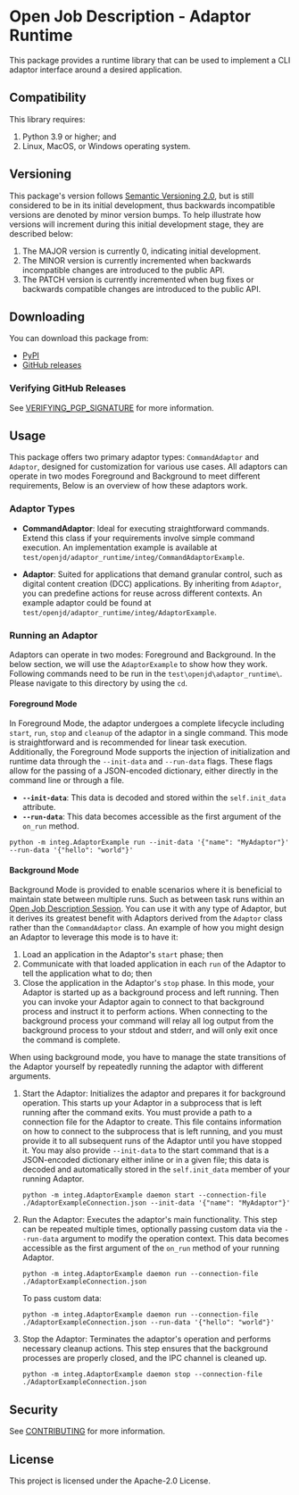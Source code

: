 # Open Job Description - Adaptor Runtime

This package provides a runtime library that can be used to implement a CLI adaptor interface around
a desired application.

## Compatibility

This library requires:

1. Python 3.9 or higher; and
2. Linux, MacOS, or Windows operating system.

## Versioning

This package's version follows [Semantic Versioning 2.0](https://semver.org/), but is still considered to be in its 
initial development, thus backwards incompatible versions are denoted by minor version bumps. To help illustrate how
versions will increment during this initial development stage, they are described below:

1. The MAJOR version is currently 0, indicating initial development. 
2. The MINOR version is currently incremented when backwards incompatible changes are introduced to the public API. 
3. The PATCH version is currently incremented when bug fixes or backwards compatible changes are introduced to the public API. 

## Downloading

You can download this package from:
- [PyPI](https://pypi.org/project/openjd-adaptor-runtime/)
- [GitHub releases](https://github.com/OpenJobDescription/openjd-adaptor-runtime-for-python/releases)

### Verifying GitHub Releases

See [VERIFYING_PGP_SIGNATURE](VERIFYING_PGP_SIGNATURE.md) for more information.

## Usage
This package offers two primary adaptor types: `CommandAdaptor` and `Adaptor`, designed for customization for various use cases. 
All adaptors can operate in two modes Foreground and Background to meet different requirements, 
Below is an overview of how these adaptors work.

### Adaptor Types

- **CommandAdaptor**: Ideal for executing straightforward commands. Extend this class if your requirements involve 
simple command execution. An implementation example is available at `test/openjd/adaptor_runtime/integ/CommandAdaptorExample`.

- **Adaptor**: Suited for applications that demand granular control, such as digital content creation (DCC) applications. 
By inheriting from `Adaptor`, you can predefine actions for reuse across different contexts. 
An example adaptor could be found at `test/openjd/adaptor_runtime/integ/AdaptorExample`.

### Running an Adaptor
Adaptors can operate in two modes: Foreground and Background. In the below section, we will use the `AdaptorExample` 
to show how they work. Following commands need to be run in the `test\openjd\adaptor_runtime\`. Please navigate to 
this directory by using the `cd`. 

#### Foreground Mode
In Foreground Mode, the adaptor undergoes a complete lifecycle including `start`, `run`, `stop` and `cleanup` of the 
adaptor in a single command.
This mode is straightforward and is recommended for linear task execution.  Additionally, the Foreground Mode supports 
the injection of initialization and runtime data through the `--init-data` and `--run-data` flags. 
These flags allow for the passing of a JSON-encoded dictionary, either directly in the command line or through a file. 
- **`--init-data`**: This data is decoded and stored within the `self.init_data` attribute.
- **`--run-data`**: This data becomes accessible as the first argument of the `on_run` method.

```
python -m integ.AdaptorExample run --init-data '{"name": "MyAdaptor"}'  --run-data '{"hello": "world"}'
```

#### Background Mode
Background Mode is provided to enable scenarios where it is beneficial to maintain state between multiple runs.
Such as between task runs within an 
[Open Job Description Session](https://github.com/OpenJobDescription/openjd-specifications/wiki/How-Jobs-Are-Run#sessions).
You can use it with any type of Adaptor, but it derives its greatest benefit with Adaptors derived from
the `Adaptor` class rather than the `CommandAdaptor` class.
An example of how you might design an Adaptor to leverage this mode is to have it:
1. Load an application in the Adaptor's `start` phase; then
2. Communicate with that loaded application in each `run` of the Adaptor to tell the application what to do; then
3. Close the application in the Adaptor's `stop` phase.
In this mode, your Adaptor is started up as a background process and left running. Then you can invoke
your Adaptor again to connect to that background process and instruct it to perform actions. When
connecting to the background process your command will relay all log output from the background process
to your stdout and stderr, and will only exit once the command is complete.

When using background mode, you have to manage the state transitions of the Adaptor yourself by repeatedly running the 
adaptor with different arguments.
1. Start the Adaptor: Initializes the adaptor and prepares it for background operation. This starts up your
   Adaptor in a subprocess that is left running after the command exits. You must provide a path to a
   connection file for the Adaptor to create. This file contains information on how to connect to the
   subprocess that is left running, and you must provide it to all subsequent runs of the Adaptor until you
   have stopped it. You may also provide `--init-data` to the start command that is a JSON-encoded
   dictionary either inline or in a given file; this data is decoded and automatically stored in the
   `self.init_data` member of your running Adaptor.
    ```
    python -m integ.AdaptorExample daemon start --connection-file ./AdaptorExampleConnection.json --init-data '{"name": "MyAdaptor"}'
    ```
2. Run the Adaptor: Executes the adaptor's main functionality. This step can be repeated multiple times, 
optionally passing custom data via the `--run-data` argument to modify the operation context.
This data becomes accessible as the first argument of the `on_run` method of your running Adaptor.
    ```
    python -m integ.AdaptorExample daemon run --connection-file ./AdaptorExampleConnection.json
    ```
    To pass custom data:
    ```
    python -m integ.AdaptorExample daemon run --connection-file ./AdaptorExampleConnection.json --run-data '{"hello": "world"}'
    ```
3. Stop the Adaptor: Terminates the adaptor's operation and performs necessary cleanup actions. 
This step ensures that the background processes are properly closed, and the IPC channel is cleaned up.
    ```
    python -m integ.AdaptorExample daemon stop --connection-file ./AdaptorExampleConnection.json
    ```

## Security

See [CONTRIBUTING](CONTRIBUTING.md#security-issue-notifications) for more information.

## License

This project is licensed under the Apache-2.0 License.
